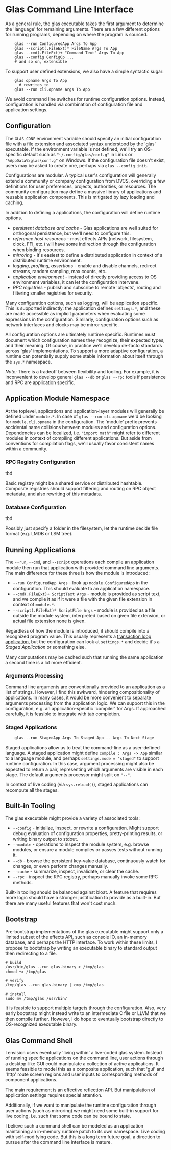 # Glas Command Line Interface

As a general rule, the glas executable takes the first argument to determine the 'language' for remaining arguments. There are a few different options for running programs, depending on where the program is sourced. 

        glas --run ConfiguredApp Args To App
        glas --script(.FileExt)* FileName Args To App
        glas --cmd(.FileExt)+ "Command Text" Args To App 
        glas --config ConfigOp ...
        # and so on, extensible

To support user defined extensions, we also have a simple syntactic sugar:

        glas opname Args To App
          # rewrites to
        glas --run cli.opname Args To App

We avoid command line switches for runtime configuration options. Instead, configuration is handled via combination of configuration file and application settings.

## Configuration

The `GLAS_CONF` environment variable should specify an initial configuration file with a file extension and associated syntax understood by the 'glas' executable. If the environment variable is not defined, we'll try an OS-specific default such as `"~/.config/glas/conf.g"` in Linux or `"%AppData%\glas\conf.g"` on Windows. If the configuration file doesn't exist, users may be asked to create one, perhaps via `glas --config init`.

Configurations are modular. A typical user's configuration will generally extend a community or company configuration from DVCS, overriding a few definitions for user preferences, projects, authorities, or resources. The community configuration may define a massive library of applications and reusable application components. This is mitigated by lazy loading and caching.

In addition to defining a applications, the configuration will define runtime options. 

* *persistent database and cache* - Glas applications are well suited for orthogonal persistence, but we'll need to configure this.
* *reference host resources* - most effects APIs (network, filesystem, clock, FFI, etc.) will have some indirection through the configuration when binding resources. 
* *mirroring* - it's easiest to define a distributed application in context of a distributed runtime environment.
* *logging, profiling, assertions* - enable and disable channels, redirect streams, random sampling, max counts, etc.. 
* *application environment* - instead of directly providing access to OS environment variables, it can let the configuration intervene.
* *RPC registries* - publish and subscribe to remote 'objects', routing and filtering smaller registries for security.

Many configuration options, such as logging, will be application specific. This is supported indirectly: the application defines `settings.*`, and these are made accessible as implicit parameters when evaluating some expressions in the configuration. Similarly, configuration options such as network interfaces and clocks may be mirror specific.

All configuration options are ultimately runtime specific. Runtimes must document which configuration names they recognize, their expected types, and their meaning. Of course, in practice we'll develop de-facto standards across 'glas' implementations. To support a more adaptive configuration, a runtime can potentially supply some stable information about itself through the `sys.*` namespace. 

*Note:* There is a tradeoff between flexibility and tooling. For example, it is inconvenient to develop general `glas --db` or `glas --rpc` tools if persistence and RPC are application specific.

## Application Module Namespace

At the toplevel, applications and application-layer modules will generally be defined under `module.*`. In case of `glas --run cli.opname` we'd be looking for `module.cli.opname` in the configuration. The 'module' prefix prevents accidental name collisions between modules and configuration options. Dependencies can be localized, i.e. `"import math"` might refer to different modules in context of compiling different applications. But aside from conventions for compilation flags, we'll usually favor consistent names within a community.

### RPC Registry Configuration

tbd

Basic registry might be a shared service or distributed hashtable. Composite registries should support filtering and routing on RPC object metadata, and also rewriting of this metadata.

### Database Configuration

tbd

Possibly just specify a folder in the filesystem, let the runtime decide file format (e.g. LMDB or LSM tree).

## Running Applications

The `--run`, `--cmd`, and `--script` operations each compile an application module then run that application with provided command line arguments. The main difference for these three is how the module is introduced:

* `--run ConfiguredApp Args` - look up `module.ConfiguredApp` in the configuration. This should evaluate to an application namespace.
* `--cmd(.FileExt)+ ScriptText Args` - module is provided as script text, and we compile it as if it were a file with the given file extension in context of `module.*`.  
* `--script(.FileExt)* ScriptFile Args` - module is provided as a file outside the module system, interpreted based on given file extension, or actual file extension none is given.  

Regardless of how the module is introduced, it should compile into a recognized program value. This usually represents a [transaction loop application](GlasApps.md), but the configuration can look at `settings.*` and decide it's a *Staged Application* or something else. 

Many computations may be cached such that running the same application a second time is a lot more efficient.

### Arguments Processing

Command line arguments are conventionally provided to an application as a list of strings. However, I find this awkward, hindering compositionality of applications. In many cases, it would be more convenient to separate arguments processing from the application logic. We can support this in the configuration, e.g. an application-specific 'compiler' for Args. If approached carefully, it is feasible to integrate with tab completion.

### Staged Applications

        glas --run StagedApp Args To Staged App -- Args To Next Stage

Staged applications allow us to treat the command-line as a user-defined language. A staged application might define `compile : Args -> App` similar to a language module, and perhaps `settings.mode = "staged"` to support runtime configuration. In this case, argument processing might also be expected to return a pair, representing which arguments are visible in each stage. The default arguments processor might split on `"--"`.

In context of live coding (via `sys.reload()`), staged applications can recompute all the stages. 

## Built-in Tooling

The glas executable might provide a variety of associated tools:

* `--config` - initialize, inspect, or rewrite a configuration. Might support debug evaluation of configuration properties, pretty-printing results, or writing binary output to stdout.
* `--module` - operations to inspect the module system, e.g. browse modules, or ensure a module compiles or passes tests without running it.
* `--db` - browse the persistent key-value database, continuously watch for changes, or even perform changes manually.
* `--cache` - summarize, inspect, invalidate, or clear the cache.
* `--rpc` - inspect the RPC registry, perhaps manually invoke some RPC methods.

Built-in tooling should be balanced against bloat. A feature that requires more logic should have a stronger justification to provide as a built-in. But there are many useful features that won't cost much.

## Bootstrap

Pre-bootstrap implementations of the glas executable might support only a limited subset of the effects API, such as console IO, an in-memory database, and perhaps the HTTP interface. To work within these limits, I propose to bootstrap by writing an executable binary to standard output then redirecting to a file.

    # build
    /usr/bin/glas --run glas-binary > /tmp/glas
    chmod +x /tmp/glas

    # verify
    /tmp/glas --run glas-binary | cmp /tmp/glas

    # install
    sudo mv /tmp/glas /usr/bin/

It is feasible to support multiple targets through the configuration. Also, very early bootstrap might instead write to an intermediate C file or LLVM that we then compile further. However, I do hope to eventually bootstrap directly to OS-recognized executable binary.

## Glas Command Shell

I envision users eventually 'living within' a live-coded glas system. Instead of running specific applications on the command line, user actions through a desktop-like GUI could manipulate a collection of active applications. It seems feasible to model this as a composite application, such that 'gui' and 'http' route screen regions and user inputs to corresponding methods of component applications. 

The main requirement is an effective reflection API. But manipulation of application settings requires special attention. 

Additionally, if we want to manipulate the runtime configuration through user actions (such as mirroring) we might need some built-in support for live coding, i.e. such that some code can be bound to state. 



I believe such a command shell can be modeled as an application maintaining an in-memory runtime patch to its own namespace. Live coding with self-modifying code. But this is a long term future goal, a direction to pursue after the command line interface is mature.
